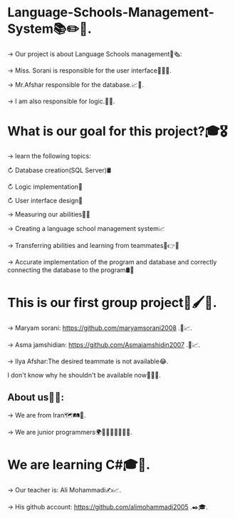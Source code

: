 # Language-Schools-Management-System📚✏️📑.

→ Our project is about Language Schools management📒🗞️:

→ Miss. Sorani is responsible for the user interface🙇‍♀️🤳.

→ Mr.Afshar responsible for the database.📈💾.

→ I am also responsible for logic.🤔🧠.


# What is our goal for this project?🎓🎖️

→ learn the following topics:

↻ Database creation(SQL Server)🛢️

↻ Logic implementation🧠

↻ User interface design🤳

→ Measuring our abilities🤏💪

→ Creating a language school management system📈

→ Transferring abilities and learning from teammates🧠👉🧠

→ Accurate implementation of the program and database and correctly connecting the database to the program🛢️📲


# This is our first group project💎🖌️👥.

→ Maryam sorani: https://github.com/maryamsorani2008 .👥📈.

→ Asma jamshidian: https://github.com/Asmajamshidin2007 .👥📈.

→ Ilya Afshar:The desired teammate is not available😂.
 
 I don't know why he shouldn't be available now🤵‍♂️🤔.



## About us👥🤔:

→ We are from Iran🗺️🛤️🧭.

→ We are junior programmers🌍👻🤵‍♀️🤵‍♂️🤵‍♀️.



 # We are learning C#🎓📒.

→ Our teacher is: Ali Mohammadi✍️📈.

→ His github account: https://github.com/alimohammadi2005 .✒️🎓.

 

